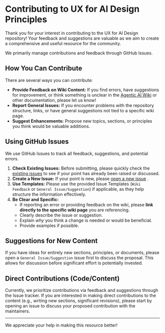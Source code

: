 # Contributing to UX for AI Design Principles

Thank you for your interest in contributing to the UX for AI Design repository! Your feedback and suggestions are valuable as we aim to create a comprehensive and useful resource for the community.

We primarily manage contributions and feedback through GitHub Issues.

## How You Can Contribute

There are several ways you can contribute:

*   **Provide Feedback on Wiki Content:** If you find errors, have suggestions for improvement, or think something is unclear in the [Agentic AI Wiki](wiki) or other documentation, please let us know!
*   **Report General Issues:** If you encounter problems with the repository structure, links, or have general suggestions not tied to a specific wiki page.
*   **Suggest Enhancements:** Propose new topics, sections, or principles you think would be valuable additions.

## Using GitHub Issues

We use GitHub Issues to track all feedback, suggestions, and potential errors.

1.  **Check Existing Issues:** Before submitting, please quickly check the [existing issues](https://github.com/USERNAME/REPO_NAME/issues) <!-- TODO: Replace USERNAME/REPO_NAME with actual path --> to see if your point has already been raised or discussed.
2.  **Create a New Issue:** If your point is new, please [open a new issue](https://github.com/USERNAME/REPO_NAME/issues/new/choose) <!-- TODO: Replace USERNAME/REPO_NAME with actual path -->.
3.  **Use Templates:** Please use the provided Issue Templates (`Wiki Feedback` or `General Issue/Suggestion`) if applicable, as they help structure the information effectively.
4.  **Be Clear and Specific:**
    *   If reporting an error or providing feedback on the wiki, please **link directly to the specific wiki page** you are referencing.
    *   Clearly describe the issue or suggestion.
    *   Explain *why* you think a change is needed or would be beneficial.
    *   Provide examples if possible.

## Suggestions for New Content

If you have ideas for entirely new sections, principles, or documents, please open a `General Issue/Suggestion` issue first to discuss the proposal. This allows for discussion before significant effort is potentially invested.

## Direct Contributions (Code/Content)

Currently, we prioritize contributions via feedback and suggestions through the Issue tracker. If you are interested in making direct contributions to the content (e.g., writing new sections, significant revisions), please start by opening an issue to discuss your proposed contribution with the maintainers.

---

We appreciate your help in making this resource better! 